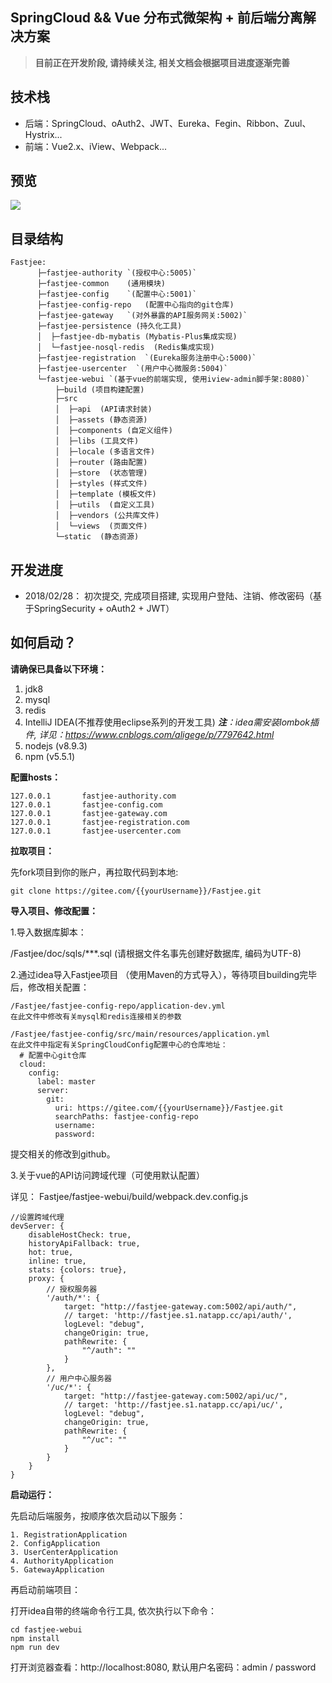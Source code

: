## SpringCloud && Vue 分布式微架构 + 前后端分离解决方案
> **目前正在开发阶段, 请持续关注, 相关文档会根据项目进度逐渐完善**

## 技术栈
- 后端：SpringCloud、oAuth2、JWT、Eureka、Fegin、Ribbon、Zuul、Hystrix...
- 前端：Vue2.x、iView、Webpack...

## 预览
![](http://ww1.sinaimg.cn/large/005yUwzsly1foupqs12l8g31260nzkjq.gif)

## 目录结构

    Fastjee:
          ├─fastjee-authority `(授权中心:5005)`
          ├─fastjee-common    (通用模块)
          ├─fastjee-config    `(配置中心:5001)`
          ├─fastjee-config-repo   (配置中心指向的git仓库)
          ├─fastjee-gateway   `(对外暴露的API服务网关:5002)`
          ├─fastjee-persistence (持久化工具)
          │  ├─fastjee-db-mybatis (Mybatis-Plus集成实现)
          │  └─fastjee-nosql-redis  (Redis集成实现)
          ├─fastjee-registration  `(Eureka服务注册中心:5000)`
          ├─fastjee-usercenter  `(用户中心微服务:5004)`
          └─fastjee-webui `(基于vue的前端实现, 使用iview-admin脚手架:8080)`
              ├─build (项目构建配置)
              ├─src
              │  ├─api  (API请求封装)
              │  ├─assets (静态资源)
              │  ├─components (自定义组件)
              │  ├─libs (工具文件)
              │  ├─locale (多语言文件)
              │  ├─router (路由配置)
              │  ├─store  (状态管理)
              │  ├─styles (样式文件)
              │  ├─template (模板文件)
              │  ├─utils  (自定义工具)
              │  ├─vendors (公共库文件)
              │  └─views  (页面文件)
              └─static  (静态资源)

## 开发进度

 - 2018/02/28： 初次提交, 完成项目搭建, 实现用户登陆、注销、修改密码（基于SpringSecurity + oAuth2 + JWT）

  
## 如何启动？
**请确保已具备以下环境：**
 1. jdk8
 2. mysql
 3. redis
 4. IntelliJ IDEA(不推荐使用eclipse系列的开发工具)
    ***注**：idea需安装lombok插件, 详见：https://www.cnblogs.com/aligege/p/7797642.html*
 5. nodejs (v8.9.3)
 6. npm (v5.5.1)

**配置hosts：**

    127.0.0.1       fastjee-authority.com
    127.0.0.1       fastjee-config.com
    127.0.0.1       fastjee-gateway.com
    127.0.0.1       fastjee-registration.com
    127.0.0.1       fastjee-usercenter.com
    
**拉取项目：**

先fork项目到你的账户，再拉取代码到本地:

    git clone https://gitee.com/{{yourUsername}}/Fastjee.git
    

**导入项目、修改配置：**

1.导入数据库脚本：

/Fastjee/doc/sqls/***.sql (请根据文件名事先创建好数据库, 编码为UTF-8)

2.通过idea导入Fastjee项目 （使用Maven的方式导入），等待项目building完毕后，修改相关配置：

    /Fastjee/fastjee-config-repo/application-dev.yml
    在此文件中修改有关mysql和redis连接相关的参数
    
    /Fastjee/fastjee-config/src/main/resources/application.yml
    在此文件中指定有关SpringCloudConfig配置中心的仓库地址：
      # 配置中心git仓库
      cloud:
        config:
          label: master
          server:
            git:
              uri: https://gitee.com/{{yourUsername}}/Fastjee.git
              searchPaths: fastjee-config-repo
              username:
              password:

提交相关的修改到github。

3.关于vue的API访问跨域代理（可使用默认配置）

详见： Fastjee/fastjee-webui/build/webpack.dev.config.js

    //设置跨域代理
    devServer: {
        disableHostCheck: true,
        historyApiFallback: true,
        hot: true,
        inline: true,
        stats: {colors: true},
        proxy: {
            // 授权服务器
            '/auth/*': {
                target: "http://fastjee-gateway.com:5002/api/auth/",
                // target: 'http://fastjee.s1.natapp.cc/api/auth/',
                logLevel: "debug",
                changeOrigin: true,
                pathRewrite: {
                    "^/auth": ""
                }
            },
            // 用户中心服务器
            '/uc/*': {
                target: "http://fastjee-gateway.com:5002/api/uc/",
                // target: 'http://fastjee.s1.natapp.cc/api/uc/',
                logLevel: "debug",
                changeOrigin: true,
                pathRewrite: {
                    "^/uc": ""
                }
            }
        }
    }


**启动运行：**

先启动后端服务，按顺序依次启动以下服务：

    1. RegistrationApplication
    2. ConfigApplication
    3. UserCenterApplication
    4. AuthorityApplication
    5. GatewayApplication
    
再启动前端项目：

打开idea自带的终端命令行工具, 依次执行以下命令：

    cd fastjee-webui
    npm install
    npm run dev


打开浏览器查看：http://localhost:8080, 默认用户名密码：admin / password
